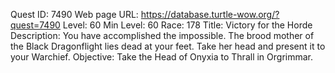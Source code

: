 Quest ID: 7490
Web page URL: https://database.turtle-wow.org/?quest=7490
Level: 60
Min Level: 60
Race: 178
Title: Victory for the Horde
Description: You have accomplished the impossible. The brood mother of the Black Dragonflight lies dead at your feet. Take her head and present it to your Warchief.
Objective: Take the Head of Onyxia to Thrall in Orgrimmar.
